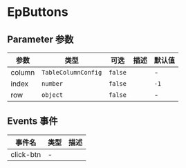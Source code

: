 # EpButtons
## Parameter 参数
| 参数 | 类型 | 可选 | 描述 | 默认值 |
| --- | --- | --- | --- | --- |
| column | `TableColumnConfig` | `false` |  | -
| index | `number` | `false` |  | `-1`
| row | `object` | `false` |  | -
## Events 事件
| 事件名 | 类型 |  描述 |
| --- | --- |  --- |
| click-btn | - |  |
